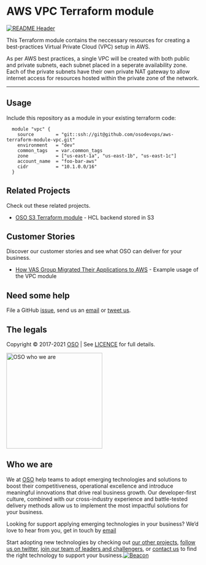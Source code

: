 
<!-- markdownlint-disable -->
# AWS VPC Terraform module
<!-- markdownlint-restore -->

[![README Header][readme_header_img]][readme_header_link]

<!--




  ** DO NOT EDIT THIS FILE
  **
  ** This file was automatically generated by the `build-harness`.
  ** 1) Make all changes to `README.yaml`
  ** 2) Run `make init` (you only need to do this once)
  ** 3) Run`make readme` to rebuild this file.
  **
  ** (We maintain HUNDREDS of open source projects. This is how we maintain our sanity.)
  **





-->
This Terraform module contains the neccessary resources for creating a best-practices Virtual Private Cloud (VPC) setup in AWS.

As per AWS best practices, a single VPC will be created with both public and private subnets, each subnet placed in a seperate availability zone. Each of the private subnets have their own private NAT gateway to allow internet access for resources hosted within the private zone of the network.

---






## Usage

Include this repository as a module in your existing terraform code:
```hcl
  module "vpc" {
    source        = "git::ssh://git@github.com/osodevops/aws-terraform-module-vpc.git"
    environment   = "dev"
    common_tags   = var.common_tags
    zone          = ["us-east-1a", "us-east-1b", "us-east-1c"]
    account_name  = "foo-bar-aws"
    cidr          = "10.1.0.0/16"
  }
```








## Related Projects

Check out these related projects.

- [OSO S3 Terraform module](https://github.com/osodevops/aws-terraform-module-s3) - HCL backend stored in S3



## Customer Stories

Discover our customer stories and see what OSO can deliver for your business.

- [How VAS Group Migrated Their Applications to AWS](https://oso.sh/case-studies/how-we-helped-vas-group-achieve-growth-with-tableau/) - Example usage of the VPC module



## Need some help

File a GitHub [issue](https://github.com/osodevops/aws-terraform-module-vpc/issues), send us an [email][email] or [tweet us][twitter].

## The legals

Copyright © 2017-2021 [OSO](https://oso.sh) | See [LICENCE](LICENSE) for full details.

[<img src="https://oso-public-resources.s3.eu-west-1.amazonaws.com/oso-logo-green.png" alt="OSO who we are" width="250"/>](https://oso.sh/who-we-are/)

## Who we are

We at [OSO][website] help teams to adopt emerging technologies and solutions to boost their competitiveness, operational excellence and introduce meaningful innovations that drive real business growth. Our developer-first culture, combined with our cross-industry experience and battle-tested delivery methods allow us to implement the most impactful solutions for your business.

Looking for support applying emerging technologies in your business? We’d love to hear from you, get in touch by [email][email]

Start adopting new technologies by checking out [our other projects][github], [follow us on twitter][twitter], [join our team of leaders and challengers][careers], or [contact us][contact] to find the right technology to support your business.[![Beacon][beacon]][website]

  [logo]: https://oso-public-resources.s3.eu-west-1.amazonaws.com/oso-logo-green.png
  [website]: https://oso.sh?utm_source=github&utm_medium=readme&utm_campaign=osodevops/aws-terraform-module-vpc&utm_content=website
  [github]: https://github.com/osodevops?utm_source=github&utm_medium=readme&utm_campaign=osodevops/aws-terraform-module-vpc&utm_content=github
  [careers]: https://oso.sh/careers/?utm_source=github&utm_medium=readme&utm_campaign=osodevops/aws-terraform-module-vpc&utm_content=careers
  [contact]: https://oso.sh/contact/?utm_source=github&utm_medium=readme&utm_campaign=osodevops/aws-terraform-module-vpc&utm_content=contact
  [linkedin]: https://www.linkedin.com/company/oso-devops?utm_source=github&utm_medium=readme&utm_campaign=osodevops/aws-terraform-module-vpc&utm_content=linkedin
  [twitter]: https://twitter.com/osodevops?utm_source=github&utm_medium=readme&utm_campaign=osodevops/aws-terraform-module-vpc&utm_content=twitter
  [email]: mailto:enquiries@oso.sh?utm_source=github&utm_medium=readme&utm_campaign=osodevops/aws-terraform-module-vpc&utm_content=email
  [readme_header_img]: https://oso-public-resources.s3.eu-west-1.amazonaws.com/oso-animation.gif
  [readme_header_link]: https://oso.sh/what-we-do/?utm_source=github&utm_medium=readme&utm_campaign=osodevops/aws-terraform-module-vpc&utm_content=readme_header_link
  [beacon]: https://github-analyics.ew.r.appspot.com/G-WV0Q3HYW08/osodevops/aws-terraform-module-vpc?pixel&cs=github&cm=readme&an=aws-terraform-module-vpc
